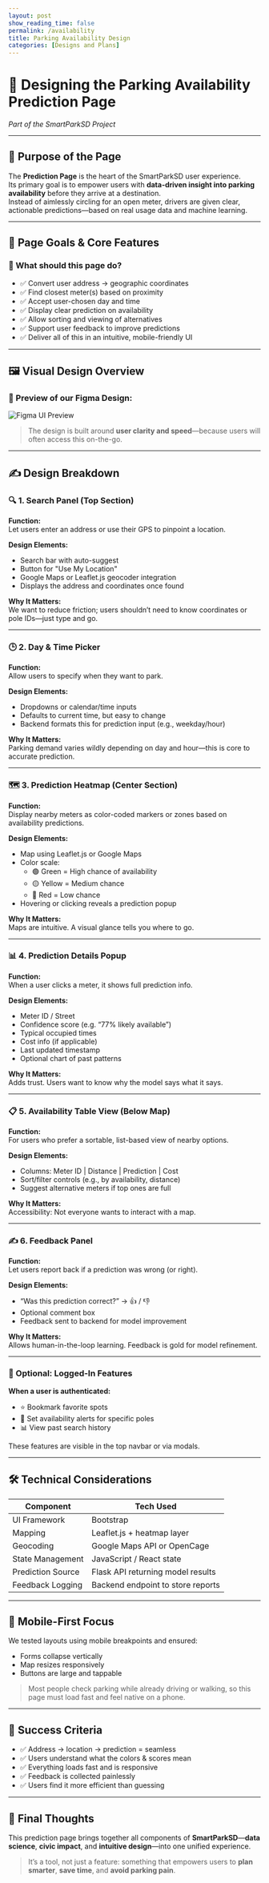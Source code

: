 ```yaml
---
layout: post 
show_reading_time: false
permalink: /availability
title: Parking Availability Design
categories: [Designs and Plans]
---
```


# 🧭 Designing the Parking Availability Prediction Page  
*Part of the SmartParkSD Project*

---

## 🎯 Purpose of the Page  
The **Prediction Page** is the heart of the SmartParkSD user experience.  
Its primary goal is to empower users with **data-driven insight into parking availability** before they arrive at a destination.  
Instead of aimlessly circling for an open meter, drivers are given clear, actionable predictions—based on real usage data and machine learning.

---

## 🧱 Page Goals & Core Features  

### 🧠 What should this page do?  
- ✅ Convert user address → geographic coordinates  
- ✅ Find closest meter(s) based on proximity  
- ✅ Accept user-chosen day and time  
- ✅ Display clear prediction on availability  
- ✅ Allow sorting and viewing of alternatives  
- ✅ Support user feedback to improve predictions  
- ✅ Deliver all of this in an intuitive, mobile-friendly UI  

---

## 🖼️ Visual Design Overview  

### 🎨 Preview of our Figma Design:  
![Figma UI Preview](https://raw.githubusercontent.com/Hypernova101/parking_backend/refs/heads/main/images/figma.png)

> The design is built around **user clarity and speed**—because users will often access this on-the-go.

---

## ✍️ Design Breakdown  

### 🔍 1. Search Panel (Top Section)  
**Function:**  
Let users enter an address or use their GPS to pinpoint a location.

**Design Elements:**  
- Search bar with auto-suggest  
- Button for "Use My Location"  
- Google Maps or Leaflet.js geocoder integration  
- Displays the address and coordinates once found  

**Why It Matters:**  
We want to reduce friction; users shouldn’t need to know coordinates or pole IDs—just type and go.

---

### 🕒 2. Day & Time Picker  
**Function:**  
Allow users to specify when they want to park.

**Design Elements:**  
- Dropdowns or calendar/time inputs  
- Defaults to current time, but easy to change  
- Backend formats this for prediction input (e.g., weekday/hour)  

**Why It Matters:**  
Parking demand varies wildly depending on day and hour—this is core to accurate prediction.

---

### 🗺️ 3. Prediction Heatmap (Center Section)  
**Function:**  
Display nearby meters as color-coded markers or zones based on availability predictions.

**Design Elements:**  
- Map using Leaflet.js or Google Maps  
- Color scale:  
  - 🟢 Green = High chance of availability  
  - 🟡 Yellow = Medium chance  
  - 🔴 Red = Low chance  
- Hovering or clicking reveals a prediction popup  

**Why It Matters:**  
Maps are intuitive. A visual glance tells you where to go.

---

### 📊 4. Prediction Details Popup  
**Function:**  
When a user clicks a meter, it shows full prediction info.

**Design Elements:**  
- Meter ID / Street  
- Confidence score (e.g. “77% likely available”)  
- Typical occupied times  
- Cost info (if applicable)  
- Last updated timestamp  
- Optional chart of past patterns  

**Why It Matters:**  
Adds trust. Users want to know why the model says what it says.

---

### 📋 5. Availability Table View (Below Map)  
**Function:**  
For users who prefer a sortable, list-based view of nearby options.

**Design Elements:**  
- Columns: Meter ID | Distance | Prediction | Cost  
- Sort/filter controls (e.g., by availability, distance)  
- Suggest alternative meters if top ones are full  

**Why It Matters:**  
Accessibility: Not everyone wants to interact with a map.

---

### ✍️ 6. Feedback Panel  
**Function:**  
Let users report back if a prediction was wrong (or right).

**Design Elements:**  
- “Was this prediction correct?” → 👍 / 👎  
- Optional comment box  
- Feedback sent to backend for model improvement  

**Why It Matters:**  
Allows human-in-the-loop learning. Feedback is gold for model refinement.

---

### 🔐 Optional: Logged-In Features  
**When a user is authenticated:**  
- ⭐ Bookmark favorite spots  
- 🔔 Set availability alerts for specific poles  
- 📊 View past search history  

These features are visible in the top navbar or via modals.

---

## 🛠️ Technical Considerations  

| Component         | Tech Used                      |
|------------------|--------------------------------|
| UI Framework      | Bootstrap                      |
| Mapping           | Leaflet.js + heatmap layer     |
| Geocoding         | Google Maps API or OpenCage    |
| State Management  | JavaScript / React state       |
| Prediction Source | Flask API returning model results |
| Feedback Logging  | Backend endpoint to store reports |

---

## 🧪 Mobile-First Focus  

We tested layouts using mobile breakpoints and ensured:
- Forms collapse vertically  
- Map resizes responsively  
- Buttons are large and tappable  

> Most people check parking while already driving or walking, so this page must load fast and feel native on a phone.

---

## 🎯 Success Criteria  

- ✅ Address → location → prediction = seamless  
- ✅ Users understand what the colors & scores mean  
- ✅ Everything loads fast and is responsive  
- ✅ Feedback is collected painlessly  
- ✅ Users find it more efficient than guessing  

---

## 🏁 Final Thoughts  

This prediction page brings together all components of **SmartParkSD**—**data science**, **civic impact**, and **intuitive design**—into one unified experience.  

> It’s a tool, not just a feature: something that empowers users to **plan smarter**, **save time**, and **avoid parking pain**.
